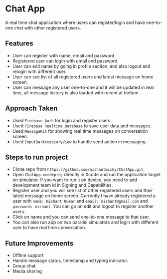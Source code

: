 # Chat App
A real time chat application where users can register/login and have one-to-one chat with other registered users.

## Features
- User can register with name, email and password.
- Registered user can login with email and password.
- User can edit name by going in profile section, and also logout and relogin with different user.
- User can see list of all registered users and latest message on home screen.
- User can message any user one-to-one and it will be updated in real time, all message history is also loaded with recent at bottom.

## Approach Taken
- Used `Firebase Auth` for login and register users.
- Used `Firebase Realtime Database` to save user data and messages.
- Used `MessageKit` for showing real time messages on conversation screen.
- Used `InputBarAccessoryView` to handle send action in messaging.

## Steps to run project
- Clone repo from `https://github.com/nishantmicky/ChatApp.git`.
- Open `ChatApp.xcodeproj` directly in Xcode and run the application target on simulator. If you want to run it on device, you need to add development team id in Signing and Capabilities.
- Register user and you will see list of other registered users and their latest message on home screen. Currently I have already registered a user with `name: Nishant Kumar` and `email: nishant@gmail.com` and `password: nishant`. You can go on edit and logout to register another users.
- Click on name and you can send one-to-one message to that user.
- You can also run app on two parallel simulators and login with different user to have real time conversation.

## Future Improvements
- Offline support
- Handle message status, timestamp and typing indicator.
- Group chat
- Media sharing
